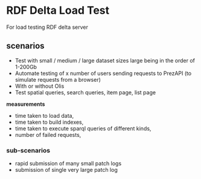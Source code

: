 # RDF Delta Load Test

For load testing RDF delta server

## scenarios

- Test with small / medium / large dataset sizes large being in the order of 1-200Gb
- Automate testing of x number of users sending requests to PrezAPI (to simulate requests from a browser)
- With or without Olis
- Test spatial queries, search queries, item page, list page

**measurements**

- time taken to load data,
- time taken to build indexes,
- time taken to execute sparql queries of different kinds,
- number of failed requests,

### sub-scenarios

- rapid submission of many small patch logs
- submission of single very large patch log
